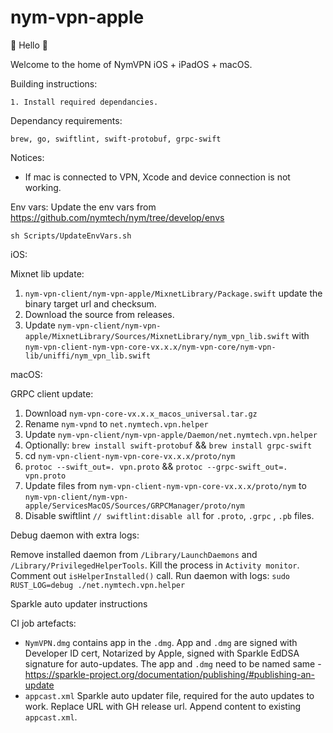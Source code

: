# nym-vpn-apple

👋 Hello 👋

Welcome to the home of NymVPN iOS + iPadOS + macOS.

Building instructions: 
```
1. Install required dependancies.
```

Dependancy requirements:
```
brew, go, swiftlint, swift-protobuf, grpc-swift
```

Notices:
- If mac is connected to VPN, Xcode and device connection is not working.

Env vars:
Update the env vars from https://github.com/nymtech/nym/tree/develop/envs
```
sh Scripts/UpdateEnvVars.sh
```

iOS:

Mixnet lib update:

1. `nym-vpn-client/nym-vpn-apple/MixnetLibrary/Package.swift` update the binary target url and checksum.
2. Download the source from releases. 
3. Update `nym-vpn-client/nym-vpn-apple/MixnetLibrary/Sources/MixnetLibrary/nym_vpn_lib.swift` with `nym-vpn-client-nym-vpn-core-vx.x.x/nym-vpn-core/nym-vpn-lib/uniffi/nym_vpn_lib.swift`  

macOS:

GRPC client update:
1. Download `nym-vpn-core-vx.x.x_macos_universal.tar.gz`
2. Rename `nym-vpnd` to `net.nymtech.vpn.helper`
3. Update `nym-vpn-client/nym-vpn-apple/Daemon/net.nymtech.vpn.helper`
4. Optionally: `brew install swift-protobuf` && `brew install grpc-swift`
5. cd `nym-vpn-client-nym-vpn-core-vx.x.x/proto/nym`
6. `protoc --swift_out=. vpn.proto` && `protoc --grpc-swift_out=. vpn.proto`
7. Update files from `nym-vpn-client-nym-vpn-core-vx.x.x/proto/nym` to `nym-vpn-client/nym-vpn-apple/ServicesMacOS/Sources/GRPCManager/proto/nym`
8. Disable swiftlint `// swiftlint:disable all` for `.proto`, `.grpc` , `.pb` files.

Debug daemon with extra logs:

Remove installed daemon from `/Library/LaunchDaemons` and `/Library/PrivilegedHelperTools`. Kill the process in `Activity monitor`. Comment out `isHelperInstalled()` call. 
Run daemon with logs: 
`sudo RUST_LOG=debug ./net.nymtech.vpn.helper` 

Sparkle auto updater instructions

CI job artefacts:
- `NymVPN.dmg` contains app in the `.dmg`. App and `.dmg` are signed with Developer ID cert, Notarized by Apple, signed with Sparkle EdDSA signature for auto-updates. The app and `.dmg` need to be named same - https://sparkle-project.org/documentation/publishing/#publishing-an-update
- `appcast.xml` Sparkle auto updater file, required for the auto updates to work. Replace URL with GH release url. Append content to existing `appcast.xml`.
